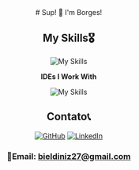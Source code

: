 <div align="center">
# Sup! 👋 I'm Borges!

## My Skills🎖️

![My Skills](https://skillicons.dev/icons?i=python,django,js,html,css,bootstrap,git&theme=dark)

**IDEs I Work With**

![My Skills](https://skillicons.dev/icons?i=pycharm,vscode&theme=dark)

## Contato📞
[![GitHub](https://img.shields.io/badge/GitHub-100000?style=for-the-badge&logo=github&logoColor=white)](https://github.com/sagrob)
[![LinkedIn](https://img.shields.io/badge/LinkedIn-0077B5?style=for-the-badge&logo=linkedin&logoColor=white)](https://www.linkedin.com/in/borgesdiniz/)
### 📧Email: bieldiniz27@gmail.com
</div>
